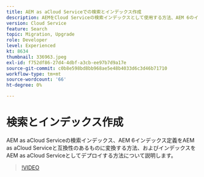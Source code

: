 ```yaml
---
title: AEM as aCloud Serviceでの検索とインデックス作成
description: AEMをCloud Serviceの検索インデックスとして使用する方法、AEM 6のインデックス定義を変換する方法、およびインデックスをデプロイする方法について説明します。
version: Cloud Service
feature: Search
topic: Migration, Upgrade
role: Developer
level: Experienced
kt: 8634
thumbnail: 336963.jpeg
exl-id: f752df86-27d4-4dbf-a3cb-ee97b7d9a17e
source-git-commit: c0b8e598bd8bb968ae5e48b4033d6c3d46b71710
workflow-type: tm+mt
source-wordcount: '66'
ht-degree: 0%

---
```


# 検索とインデックス作成

AEM as aCloud Serviceの検索インデックス、AEM 6インデックス定義をAEM as aCloud Serviceと互換性のあるものに変換する方法、およびインデックスをAEM as aCloud Serviceとしてデプロイする方法について説明します。

>[!VIDEO](https://video.tv.adobe.com/v/336963/?quality=12&learn=on)
